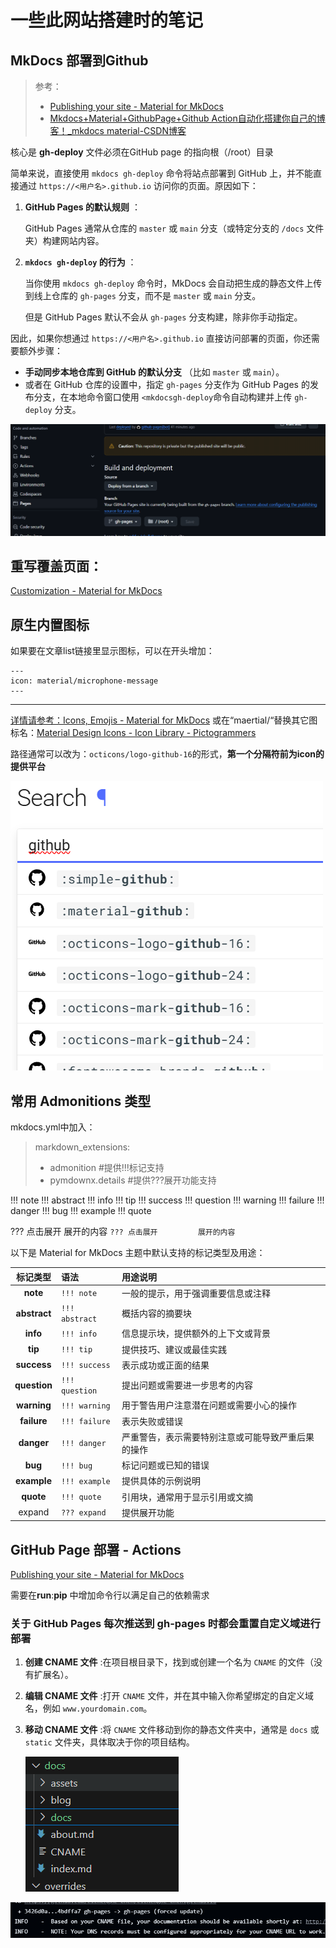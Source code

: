 # 一些此网站搭建时的笔记

## MkDocs 部署到Github

> 参考：
>
> * [Publishing your site - Material for MkDocs](https://squidfunk.github.io/mkdocs-material/publishing-your-site/#with-github-actions-insiders)
> * [Mkdocs+Material+GithubPage+Github Action自动化搭建你自己的博客！_mkdocs material-CSDN博客](https://blog.csdn.net/leoalasiga/article/details/132711171)

核心是 **gh-deploy** 文件必须在GitHub page 的指向根（/root）目录

简单来说，直接使用 `mkdocs gh-deploy` 命令将站点部署到 GitHub 上，并不能直接通过 `https://<用户名>.github.io` 访问你的页面。原因如下：

1. **GitHub Pages 的默认规则** ：

   GitHub Pages 通常从仓库的 `master` 或 `main` 分支（或特定分支的 `/docs` 文件夹）构建网站内容。
2. **`mkdocs gh-deploy` 的行为** ：

   当你使用 `mkdocs gh-deploy` 命令时，MkDocs 会自动把生成的静态文件上传到线上仓库的 `gh-pages` 分支，而不是 `master` 或 `main` 分支。

   但是 GitHub Pages 默认不会从 `gh-pages` 分支构建，除非你手动指定。

因此，如果你想通过 `https://<用户名>.github.io` 直接访问部署的页面，你还需要额外步骤：

* **手动同步本地仓库到 GitHub 的默认分支** （比如 `master` 或 `main`）。
* 或者在 GitHub 仓库的设置中，指定 `gh-pages` 分支作为 GitHub Pages 的发布分支，在本地命令窗口使用 `<mkdocsgh-deploy`命令自动构建并上传 `gh-deploy` 分支。

![1733589240626](image/MkDocsNote/1733589240626.png)

## 重写覆盖页面：

[Customization - Material for MkDocs](https://squidfunk.github.io/mkdocs-material/customization/#overriding-blocks)

## 原生内置图标

如果要在文章list链接里显示图标，可以在开头增加：

```
---
icon: material/microphone-message
---
```

---

[详情请参考：Icons, Emojis - Material for MkDocs](https://squidfunk.github.io/mkdocs-material/reference/icons-emojis/?h=icon#search) 或在“maertial/“替换其它图标名：[Material Design Icons - Icon Library - Pictogrammers](https://pictogrammers.com/library/mdi/)

路径通常可以改为：`octicons/logo-github-16`的形式，**第一个分隔符前为icon的提供平台**

![1733756762076](image/MkDocsNote/1733756762076.png)

## **常用 Admonitions 类型**

mkdocs.yml中加入：

> markdown_extensions:
>
> - admonition #提供!!!标记支持
> - pymdownx.details #提供???展开功能支持

!!! note
!!! abstract
!!! info
!!! tip
!!! success
!!! question
!!! warning
!!! failure
!!! danger
!!! bug
!!! example
!!! quote

??? 点击展开
    展开的内容
    ``??? 点击展开         展开的内容``

以下是 Material for MkDocs 主题中默认支持的标记类型及用途：

|      标记类型      | 语法             | 用途说明                                           |
| :----------------: | :--------------- | :------------------------------------------------- |
|   **note**   | `!!! note`     | 一般的提示，用于强调重要信息或注释                 |
| **abstract** | `!!! abstract` | 概括内容的摘要块                                   |
|   **info**   | `!!! info`     | 信息提示块，提供额外的上下文或背景                 |
|   **tip**   | `!!! tip`      | 提供技巧、建议或最佳实践                           |
| **success** | `!!! success`  | 表示成功或正面的结果                               |
| **question** | `!!! question` | 提出问题或需要进一步思考的内容                     |
| **warning** | `!!! warning`  | 用于警告用户注意潜在问题或需要小心的操作           |
| **failure** | `!!! failure`  | 表示失败或错误                                     |
|  **danger**  | `!!! danger`   | 严重警告，表示需要特别注意或可能导致严重后果的操作 |
|   **bug**   | `!!! bug`      | 标记问题或已知的错误                               |
| **example** | `!!! example`  | 提供具体的示例说明                                 |
|  **quote**  | `!!! quote`    | 引用块，通常用于显示引用或文摘                     |
|       expand       | `??? expand`   | 提供展开功能                                       |

## GitHub Page 部署 - Actions

[Publishing your site - Material for MkDocs](https://squidfunk.github.io/mkdocs-material/publishing-your-site/#with-github-actions)

需要在**run**:**pip** 中增加命令行以满足自己的依赖需求

### 关于 GitHub Pages 每次推送到 gh-pages 时都会重置自定义域进行部署

1. **创建 CNAME 文件** :在项目根目录下，找到或创建一个名为 `CNAME` 的文件（没有扩展名）。
2. **编辑 CNAME 文件** :打开 `CNAME` 文件，并在其中输入你希望绑定的自定义域名，例如 `www.yourdomain.com`。
3. **移动 CNAME 文件** :将 `CNAME` 文件移动到你的静态文件夹中，通常是 `docs` 或 `static` 文件夹，具体取决于你的项目结构。

   ![1734010854774](image/MkDocsNote/1734010854774.png)

![1734010486931](image/MkDocsNote/1734010486931.png)
